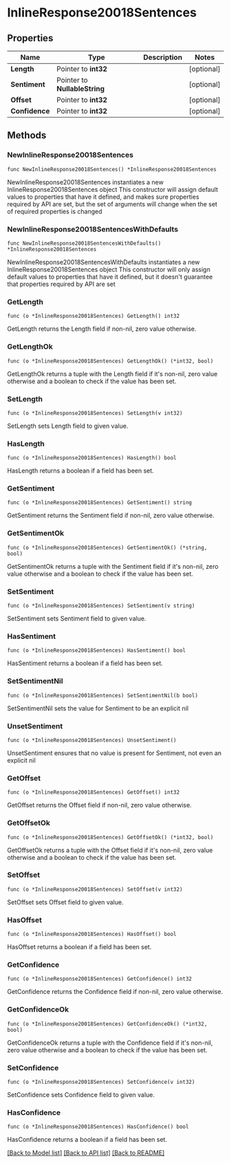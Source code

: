 # InlineResponse20018Sentences

## Properties

Name | Type | Description | Notes
------------ | ------------- | ------------- | -------------
**Length** | Pointer to **int32** |  | [optional] 
**Sentiment** | Pointer to **NullableString** |  | [optional] 
**Offset** | Pointer to **int32** |  | [optional] 
**Confidence** | Pointer to **int32** |  | [optional] 

## Methods

### NewInlineResponse20018Sentences

`func NewInlineResponse20018Sentences() *InlineResponse20018Sentences`

NewInlineResponse20018Sentences instantiates a new InlineResponse20018Sentences object
This constructor will assign default values to properties that have it defined,
and makes sure properties required by API are set, but the set of arguments
will change when the set of required properties is changed

### NewInlineResponse20018SentencesWithDefaults

`func NewInlineResponse20018SentencesWithDefaults() *InlineResponse20018Sentences`

NewInlineResponse20018SentencesWithDefaults instantiates a new InlineResponse20018Sentences object
This constructor will only assign default values to properties that have it defined,
but it doesn't guarantee that properties required by API are set

### GetLength

`func (o *InlineResponse20018Sentences) GetLength() int32`

GetLength returns the Length field if non-nil, zero value otherwise.

### GetLengthOk

`func (o *InlineResponse20018Sentences) GetLengthOk() (*int32, bool)`

GetLengthOk returns a tuple with the Length field if it's non-nil, zero value otherwise
and a boolean to check if the value has been set.

### SetLength

`func (o *InlineResponse20018Sentences) SetLength(v int32)`

SetLength sets Length field to given value.

### HasLength

`func (o *InlineResponse20018Sentences) HasLength() bool`

HasLength returns a boolean if a field has been set.

### GetSentiment

`func (o *InlineResponse20018Sentences) GetSentiment() string`

GetSentiment returns the Sentiment field if non-nil, zero value otherwise.

### GetSentimentOk

`func (o *InlineResponse20018Sentences) GetSentimentOk() (*string, bool)`

GetSentimentOk returns a tuple with the Sentiment field if it's non-nil, zero value otherwise
and a boolean to check if the value has been set.

### SetSentiment

`func (o *InlineResponse20018Sentences) SetSentiment(v string)`

SetSentiment sets Sentiment field to given value.

### HasSentiment

`func (o *InlineResponse20018Sentences) HasSentiment() bool`

HasSentiment returns a boolean if a field has been set.

### SetSentimentNil

`func (o *InlineResponse20018Sentences) SetSentimentNil(b bool)`

 SetSentimentNil sets the value for Sentiment to be an explicit nil

### UnsetSentiment
`func (o *InlineResponse20018Sentences) UnsetSentiment()`

UnsetSentiment ensures that no value is present for Sentiment, not even an explicit nil
### GetOffset

`func (o *InlineResponse20018Sentences) GetOffset() int32`

GetOffset returns the Offset field if non-nil, zero value otherwise.

### GetOffsetOk

`func (o *InlineResponse20018Sentences) GetOffsetOk() (*int32, bool)`

GetOffsetOk returns a tuple with the Offset field if it's non-nil, zero value otherwise
and a boolean to check if the value has been set.

### SetOffset

`func (o *InlineResponse20018Sentences) SetOffset(v int32)`

SetOffset sets Offset field to given value.

### HasOffset

`func (o *InlineResponse20018Sentences) HasOffset() bool`

HasOffset returns a boolean if a field has been set.

### GetConfidence

`func (o *InlineResponse20018Sentences) GetConfidence() int32`

GetConfidence returns the Confidence field if non-nil, zero value otherwise.

### GetConfidenceOk

`func (o *InlineResponse20018Sentences) GetConfidenceOk() (*int32, bool)`

GetConfidenceOk returns a tuple with the Confidence field if it's non-nil, zero value otherwise
and a boolean to check if the value has been set.

### SetConfidence

`func (o *InlineResponse20018Sentences) SetConfidence(v int32)`

SetConfidence sets Confidence field to given value.

### HasConfidence

`func (o *InlineResponse20018Sentences) HasConfidence() bool`

HasConfidence returns a boolean if a field has been set.


[[Back to Model list]](../README.md#documentation-for-models) [[Back to API list]](../README.md#documentation-for-api-endpoints) [[Back to README]](../README.md)


